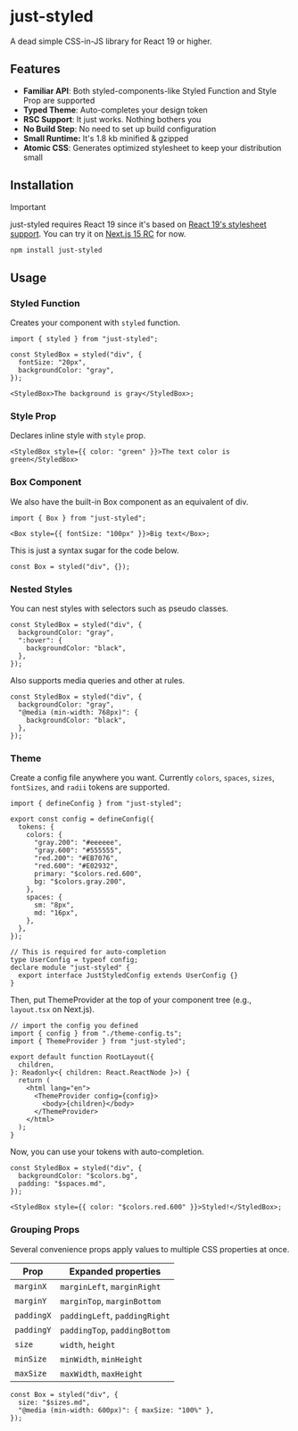 # just-styled

A dead simple CSS-in-JS library for React 19 or higher.

## Features

- **Familiar API**: Both styled-components-like Styled Function and Style Prop are supported
- **Typed Theme**: Auto-completes your design token
- **RSC Support**: It just works. Nothing bothers you
- **No Build Step**: No need to set up build configuration
- **Small Runtime:** It's 1.8 kb minified & gzipped
- **Atomic CSS**: Generates optimized stylesheet to keep your distribution small

## Installation

> [!IMPORTANT]
> just-styled requires React 19 since it's based on [React 19's stylesheet support](https://react.dev/blog/2024/04/25/react-19#support-for-stylesheets). You can try it on [Next.js 15 RC](https://nextjs.org/blog/next-15-rc2) for now.

```bash
npm install just-styled
```

## Usage

### Styled Function

Creates your component with `styled` function.

```tsx
import { styled } from "just-styled";

const StyledBox = styled("div", {
  fontSize: "20px",
  backgroundColor: "gray",
});

<StyledBox>The background is gray</StyledBox>;
```

### Style Prop

Declares inline style with `style` prop.

```tsx
<StyledBox style={{ color: "green" }}>The text color is green</StyledBox>
```

### Box Component

We also have the built-in Box component as an equivalent of div.

```tsx
import { Box } from "just-styled";

<Box style={{ fontSize: "100px" }}>Big text</Box>;
```

This is just a syntax sugar for the code below.

```tsx
const Box = styled("div", {});
```

### Nested Styles

You can nest styles with selectors such as pseudo classes.

```tsx
const StyledBox = styled("div", {
  backgroundColor: "gray",
  ":hover": {
    backgroundColor: "black",
  },
});
```

Also supports media queries and other at rules.

```tsx
const StyledBox = styled("div", {
  backgroundColor: "gray",
  "@media (min-width: 768px)": {
    backgroundColor: "black",
  },
});
```

### Theme

Create a config file anywhere you want. Currently `colors`, `spaces`, `sizes`, `fontSizes`, and `radii` tokens are supported.

```tsx
import { defineConfig } from "just-styled";

export const config = defineConfig({
  tokens: {
    colors: {
      "gray.200": "#eeeeee",
      "gray.600": "#555555",
      "red.200": "#EB7076",
      "red.600": "#E02932",
      primary: "$colors.red.600",
      bg: "$colors.gray.200",
    },
    spaces: {
      sm: "8px",
      md: "16px",
    },
  },
});

// This is required for auto-completion
type UserConfig = typeof config;
declare module "just-styled" {
  export interface JustStyledConfig extends UserConfig {}
}
```

Then, put ThemeProvider at the top of your component tree (e.g., `layout.tsx` on Next.js).

```tsx
// import the config you defined
import { config } from "./theme-config.ts";
import { ThemeProvider } from "just-styled";

export default function RootLayout({
  children,
}: Readonly<{ children: React.ReactNode }>) {
  return (
    <html lang="en">
      <ThemeProvider config={config}>
        <body>{children}</body>
      </ThemeProvider>
    </html>
  );
}
```

Now, you can use your tokens with auto-completion.

```tsx
const StyledBox = styled("div", {
  backgroundColor: "$colors.bg",
  padding: "$spaces.md",
});

<StyledBox style={{ color: "$colors.red.600" }}>Styled!</StyledBox>;
```

### Grouping Props

Several convenience props apply values to multiple CSS properties at once.

| Prop     | Expanded properties               |
| -------- | --------------------------------- |
| `marginX` | `marginLeft`, `marginRight`       |
| `marginY` | `marginTop`, `marginBottom`       |
| `paddingX` | `paddingLeft`, `paddingRight`     |
| `paddingY` | `paddingTop`, `paddingBottom`     |
| `size`     | `width`, `height`                |
| `minSize`  | `minWidth`, `minHeight`          |
| `maxSize`  | `maxWidth`, `maxHeight`          |

```tsx
const Box = styled("div", {
  size: "$sizes.md",
  "@media (min-width: 600px)": { maxSize: "100%" },
});
```

